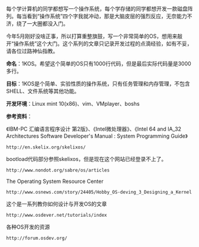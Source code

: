 每个学计算机的同学都想写一个操作系统，每个学存储的同学都想开发一款磁盘阵列。每当看到“操作系统”四个字我就冲动，那是大脑皮层的强烈反应，无奈能力不济，绕了一大圈都没入门。

今年5月刚好没啥正事，所以打算重整旗鼓，写一个非常简单的OS，想用来敲开“操作系统”这个大门。这个系列的文章只记录开发过程的点滴经验，如有不妥，请各位过路神仙指教。


**命名**：1KOS。希望这个简单的OS只有1000行代码，但是最后实际代码量是3000多行。

**目标**：1KOS是个简单、实验性质的操作系统，只有任务管理和内存管理，不包含SHELL、文件系统等其他功能。

**开发环境**：Linux mint 10(x86)、vim、VMplayer、boshs

**参考资料**：

《IBM-PC 汇编语言程序设计 第2版》、《Intel微处理器》、《Intel 64 and IA_32 Architectures Software Developer's Manual : System Programming Guide》

    http://en.skelix.org/skelixos/


bootload代码部分参照skelixos，但是现在这个网站已经登录不上了。

    http://www.nondot.org/sabre/os/articles


The Operating System Resource Center

    http://www.osnews.com/story/24405/Hobby_OS-deving_3_Designing_a_Kernel


这个是一系列教你如何设计与开发OS的文章

    http://www.osdever.net/tutorials/index


各种OS开发的资源

    http://forum.osdev.org/

